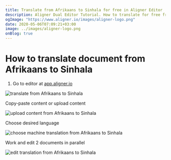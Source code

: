 ```yaml
---
title: Translate from Afrikaans to Sinhala for free in Aligner Editor
description: Aligner Dual Editor Tutorial. How to translate for free from Afrikaans to Sinhala. Aligner is multilingual document management platform. 
ogImage: "https://www.aligner.io/images/aligner-logo.png"
date: 2020-05-06T07:09:21+03:00
image: ../images/aligner-logo.png
onBlog: true
---
```


# How to translate document from Afrikaans to Sinhala

1. Go to editor at [app.aligner.io](https://app.aligner.io "Aligner App web page")

![translate from Afrikaans to Sinhala](../aligner-blank-editor.png "translate from Afrikaans to Sinhala")

Copy-paste content or upload content

![upload content from Afrikaans to Sinhala](../aligner-uploaded-document.png "upload content from Afrikaans to Sinhala")

Choose desired language

![choose machine translation from Afrikaans to Sinhala](../aligner-language-dropdown.png "choose machine translation from Afrikaans to Sinhala")

Work and edit 2 documents in parallel

![edit translation from Afrikaans to Sinhala](../aligner-double-sitded-editor.png "edit translation from Afrikaans to Sinhala")


